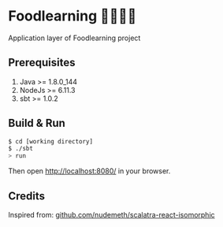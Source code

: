 # Foodlearning 🥔🍋🌮🥕
Application layer of Foodlearning project


## Prerequisites ##
1. Java >= 1.8.0_144
2. NodeJs >= 6.11.3
3. sbt >= 1.0.2

## Build & Run ##

```sh
$ cd [working directory]
$ ./sbt
> run
```
Then open [http://localhost:8080/](http://localhost:8080/) in your browser.


## Credits

Inspired from: [github.com/nudemeth/scalatra-react-isomorphic](https://github.com/nudemeth/scalatra-react-isomorphic)